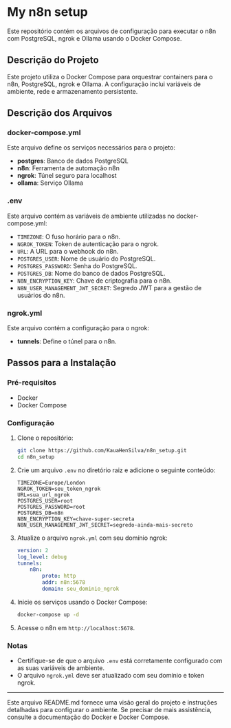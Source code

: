 # My n8n setup

Este repositório contém os arquivos de configuração para executar o n8n com PostgreSQL, ngrok e Ollama usando o Docker Compose.

## Descrição do Projeto

Este projeto utiliza o Docker Compose para orquestrar containers para o n8n, PostgreSQL, ngrok e Ollama. A configuração inclui variáveis de ambiente, rede e armazenamento persistente.

## Descrição dos Arquivos

### docker-compose.yml

Este arquivo define os serviços necessários para o projeto:
- **postgres**: Banco de dados PostgreSQL
- **n8n**: Ferramenta de automação n8n
- **ngrok**: Túnel seguro para localhost
- **ollama**: Serviço Ollama

### .env

Este arquivo contém as variáveis de ambiente utilizadas no docker-compose.yml:
- `TIMEZONE`: O fuso horário para o n8n.
- `NGROK_TOKEN`: Token de autenticação para o ngrok.
- `URL`: A URL para o webhook do n8n.
- `POSTGRES_USER`: Nome de usuário do PostgreSQL.
- `POSTGRES_PASSWORD`: Senha do PostgreSQL.
- `POSTGRES_DB`: Nome do banco de dados PostgreSQL.
- `N8N_ENCRYPTION_KEY`: Chave de criptografia para o n8n.
- `N8N_USER_MANAGEMENT_JWT_SECRET`: Segredo JWT para a gestão de usuários do n8n.

### ngrok.yml

Este arquivo contém a configuração para o ngrok:
- **tunnels**: Define o túnel para o n8n.

## Passos para a Instalação

### Pré-requisitos

- Docker
- Docker Compose

### Configuração

1. Clone o repositório:
   ```sh
   git clone https://github.com/KauaHenSilva/n8n_setup.git
   cd n8n_setup
   ```

2. Crie um arquivo `.env` no diretório raiz e adicione o seguinte conteúdo:
   ```dotenv
   TIMEZONE=Europe/London
   NGROK_TOKEN=seu_token_ngrok
   URL=sua_url_ngrok
   POSTGRES_USER=root
   POSTGRES_PASSWORD=root
   POSTGRES_DB=n8n
   N8N_ENCRYPTION_KEY=chave-super-secreta
   N8N_USER_MANAGEMENT_JWT_SECRET=segredo-ainda-mais-secreto
   ```

3. Atualize o arquivo `ngrok.yml` com seu domínio ngrok:
   ```yaml
   version: 2
   log_level: debug
   tunnels:
       n8n:
           proto: http
           addr: n8n:5678
           domain: seu_dominio_ngrok
   ```

4. Inicie os serviços usando o Docker Compose:
   ```sh
   docker-compose up -d
   ```

5. Acesse o n8n em `http://localhost:5678`.

### Notas

- Certifique-se de que o arquivo `.env` está corretamente configurado com as suas variáveis de ambiente.
- O arquivo `ngrok.yml` deve ser atualizado com seu domínio e token ngrok.

---

Este arquivo README.md fornece uma visão geral do projeto e instruções detalhadas para configurar o ambiente. Se precisar de mais assistência, consulte a documentação do Docker e Docker Compose.
